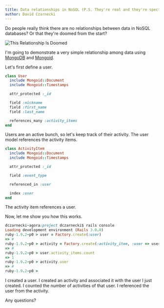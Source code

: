 ```yaml
---
title: Data relationships in NoSQL (P.S. They're real and they're spectacular)
author: David Czarnecki
---
```

Do people really think there are no relationships between data in NoSQL databases? Or that they're doomed from the start?

 ![](http://www.nataliedee.com/092808/this-relationship-is-doomed.jpg "This Relationship Is Doomed")

 I'm going to demonstrate a very simple relationship among data using [MongoDB](http://www.mongodb.org/) and [Mongoid](http://mongoid.org/).

 Let's first define a user.

```ruby
class User
  include Mongoid::Document
  include Mongoid::Timestamps

  attr_protected :_id

  field :nickname
  field :first_name
  field :last_name

  references_many :activity_items
end
```

 Users are an active bunch, so let's keep track of their activity. The user model references the activity items.

```ruby
class ActivityItem
  include Mongoid::Document
  include Mongoid::Timestamps

  attr_protected :_id

  field :event_type

  referenced_in :user

  index :user
end
```

 The activity item references a user.

 Now, let me show you how this works.

```ruby
dczarnecki-agora:project dczarnecki$ rails console
Loading development environment (Rails 3.0.0)
ruby-1.9.2-p0 > user = Factory.create(:user)
=> #
ruby-1.9.2-p0 > activity = Factory.create(:activity_item, :user => user)
=> #
ruby-1.9.2-p0 > user.activity_items.count
=> 1
ruby-1.9.2-p0 > activity.user
=> #
ruby-1.9.2-p0 >
```

 I created a user. I created an activity and associated it with the user I just created. I counted the number of activities of that user. I referenced the user from the activity.

 Any questions?

